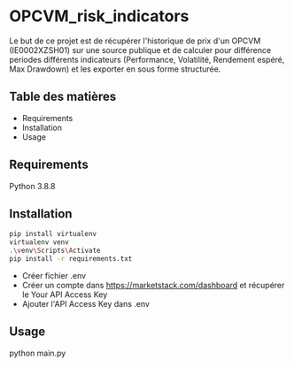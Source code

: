 # OPCVM_risk_indicators
Le but de ce projet est de récupérer l'historique de prix d'un OPCVM (IE0002XZSH01) sur une source publique et de calculer pour différence periodes différents indicateurs (Performance, Volatilité, Rendement espéré, Max Drawdown) et les exporter en sous forme structurée.

## Table des matières
- Requirements
- Installation
- Usage

## Requirements
Python 3.8.8

## Installation


```bash
pip install virtualenv
virtualenv venv
.\venv\Scripts\Activate
pip install -r requirements.txt
```
- Créer fichier .env 
- Créer un compte dans https://marketstack.com/dashboard et récupérer le Your API Access Key
- Ajouter l'API Access Key dans .env
## Usage


python main.py


